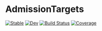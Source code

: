 # AdmissionTargets

[![Stable](https://img.shields.io/badge/docs-stable-blue.svg)](https://timholy.github.io/AdmissionTargets.jl/stable)
[![Dev](https://img.shields.io/badge/docs-dev-blue.svg)](https://timholy.github.io/AdmissionTargets.jl/dev)
[![Build Status](https://github.com/timholy/AdmissionTargets.jl/actions/workflows/CI.yml/badge.svg?branch=main)](https://github.com/timholy/AdmissionTargets.jl/actions/workflows/CI.yml?query=branch%3Amain)
[![Coverage](https://codecov.io/gh/timholy/AdmissionTargets.jl/branch/main/graph/badge.svg)](https://codecov.io/gh/timholy/AdmissionTargets.jl)
